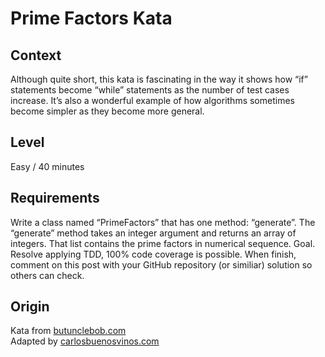 # Prime Factors Kata

## Context
Although quite short, this kata is fascinating in the way it shows how “if” statements become “while” statements as the number of test cases increase.  It’s also a wonderful example of how algorithms sometimes become simpler as they become more general.

## Level
Easy / 40 minutes


## Requirements
Write a class named “PrimeFactors” that has one method: “generate”. The “generate” method takes an integer argument and returns an array of integers.  That list contains the prime factors in numerical sequence.
Goal. <br>
Resolve applying TDD, 100% code coverage is possible. When finish, comment on this post with your GitHub repository (or similiar) solution so others can check.

## Origin
Kata from [butunclebob.com](http://butunclebob.com/ArticleS.UncleBob.ThePrimeFactorsKata) <br>
Adapted by [carlosbuenosvinos.com](https://carlosbuenosvinos.com/kata-prime-factors/) 
